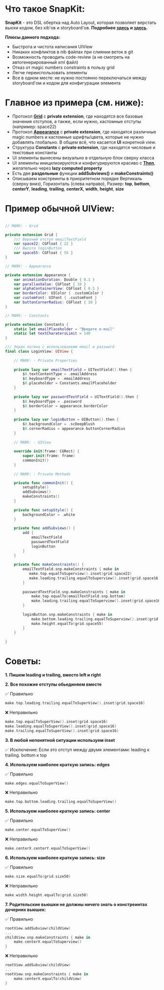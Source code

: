 # Что такое SnapKit:

**SnapKit** - это DSL обертка над Auto Layout, которая позволяет верстать вьюхи кодом, без xib'ов и storyboard'ов.
**Подробнее [здесь](https://github.com/SnapKit/SnapKit) и [здесь](http://snapkit.io/docs/).**

**Плюсы данного подхода:**
- Быстрота и чистота написания UIView
- Никаких конфликтов в nib файлах при слиянии веток в git
- Возможность проводить code-review (а не смотреть на автогенерированный xml файл) 
- Отказ от magic numbers constraints в пользу grid
- Легче переиспользовать элементы
- Все в одном месте: не нужно постоянно переключаться между storyboard'ом и кодом для конфигурации элемента

# Главное из примера (см. ниже):

- Протокол **[Grid](Sources/Grid.swift)** с **private extension**, где находятся все базовые значения отступов, а также, если нужно, кастомные отступы (например: space22)
- Протокол **[Appearance](Sources/Appearance.swift)** с **private extension**, где находятся различные magic numbers и кастомные шрифты/цвета, которые не нужно добавлять глобально. В общем всё, что касается **UI** конретной view.
- Структура **Constants** с **private extension**, где находятся числовые и текстовые константы
- UI элементы вынесены визуально в отдельную блок сверху класса
- UI элементы иницилизируются и конфигурируются красиво с [**Then**](https://github.com/devxoul/Then), желательно через **lazy computed property**
- Есть две **раздельные** функции **addSubviews()** и **makeConstraints()**
- Описываем констреинты в приоритетном порядке Вертикаль (сверху вниз), Горизонталь (слева направо), Размер: **top**, **bottom**, **centerY**, **leading**, **trailing**, **centerX**, **width**, **height**, **size**

# Пример обычной UIView:

```swift

// MARK: - Grid

private extension Grid {
    /// Верхний отступ emailTextField
    var space22: CGFloat { 22 }
    /// Высота loginButton
    var space55: CGFloat { 55 }
}

// MARK: - Appearance

private extension Appearance {
    var animationDuration: Double { 0.1 }
    var parallaxValue: CGFloat { 10 }
    var alphaContainerView: CGFloat { 0.5 }
    var borderColor: UIColor { .customColor }
    var customFont: UIFont { .customFont }
    var buttonCornerRadius: CGFloat { 10 }
}

// MARK: - Constants

private extension Constants {
    static let emailPlaceholder = "Введите e-mail"
    static let textCharatersLimit = 140
}

/// Экран логина с использованеим email и password
final class LoginView: UIView {
       
    // MARK: - Private Properties
    
    private lazy var emailTextField = UITextField().then {
        $0.textContentType = .emailAddress
        $0.keyboardType = .emailAddress
        $0.placeholder = Constants.emailPlaceholder
    }
    
    private lazy var passwordTextField = UITextField().then {
        $0.keyboardType = .password
        $0.borderColor = appearance.borderColor
    }
    
    private lazy var loginButton = UIButton().then {
        $0.backgroundColor = .scDeepBlush
        $0.cornerRadius = appearance.buttonCornerRadius
    }
    
    // MARK: - UIView
    
    override init(frame: CGRect) {
        super.init(frame: frame)
        commonInit()
    }
    
    // MARK: - Private Methods

    private func commonInit() {
        setupStyle()
        addSubviews()
        makeConstraints()
    }
    
    private func setupStyle() {
        backgroundColor = .white
    }
    
    private func addSubviews() {
        add { 
            emailTextField
            passwordTextField
            loginButton
        }
    }
    
    private func makeConstraints() {
        emailTextField.snp.makeConstraints { make in
           make.top.equalToSuperview().inset(grid.space22)
           make.leading.trailing.equalToSuperview().inset(grid.space16)
        }
        
        passwordTextField.snp.makeConstraints { make in
            make.top.equalTo(emailTextField.snp.bottom)
            make.leading.trailing.equalToSuperview().inset(grid.space16)
        }
        
        loginButton.snp.makeConstraints { make in
            make.bottom.leading.trailing.equalToSuperview().inset(grid.space8)
            make.height.equalTo(grid.space55)
        }
    }
    
}

```

# Советы:

**1. Пишем leading и trailing, вместо left и right**

**2. Все похожие отступы обьединяем вместе**

✅ Правильно
```swift
make.top.leading.trailing.equalToSuperView().inset(grid.space16)

```
❌ Неправильно
```swift
make.top.equalToSuperView().inset(grid.space16)
make.leading.equalToSuperView().inset(grid.space16)
make.trailing.equalToSuperView().inset(grid.space16)
```

**3. В любой непонятной ситуации используем inset**

✅ Исключение: Если это отступ между двумя элементами: leading к trailing. bottom к top

**4. Используем наиболее краткую запись: edges**

✅ Правильно
```swift
make.edges.equalToSuperView()
```

❌ Неправильно
```swift
make.top.bottom.leading.trailing.equalToSuperView()
```

**5. Используем наиболее краткую запись: center**

✅ Правильно
```swift
make.center.equalToSuperView()
```

❌ Неправильно
```swift
make.centerX.centerY.equalToSuperView()
```

**6. Используем наиболее краткую запись: size**

✅ Правильно
```swift
make.size.equalTo(grid.size50)
```

❌ Неправильно
```swift
make.width.height.equalTo(grid.size50)
```

**7. Родительские вьюшки не должны ничего знать о констреинтах дочерних вьюшек:**

✅ Правильно
```swift
rootView.addSubview(childView)
...
childView.snp.makeConstraints { make in
    make.centerX.equalToSuperview()
}

```

❌ Неправильно
```swift
rootView.addSubview(childView)
...
rootView.snp.makeConstraints { make in
    make.centerX.equalTo(childView)
}
```

